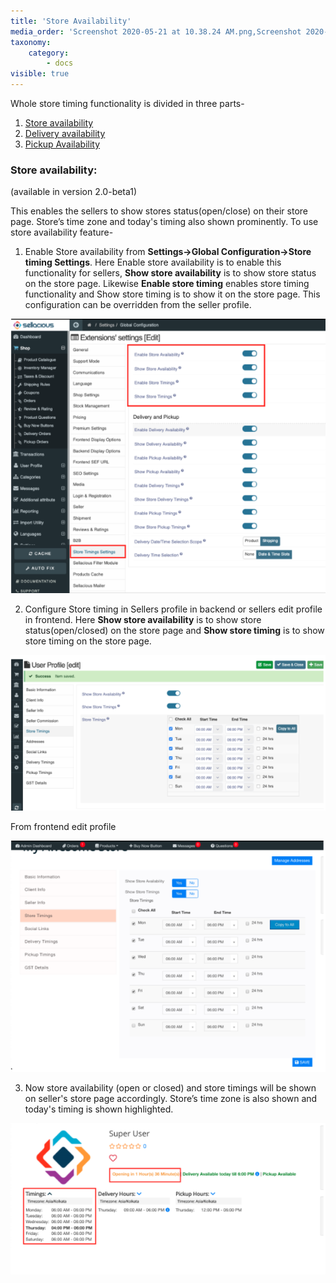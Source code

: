 ```yaml
---
title: 'Store Availability'
media_order: 'Screenshot 2020-05-21 at 10.38.24 AM.png,Screenshot 2020-05-21 at 10.39.00 AM.png,Screenshot 2020-05-21 at 10.39.51 AM.png,Screenshot 2020-05-21 at 10.50.53 AM.png'
taxonomy:
    category:
        - docs
visible: true
---
```


Whole store timing functionality is divided in three parts-
1. [Store availability](https://www.sellacious.com/learn/marketplace/store-availability#store-availability)
2. [Delivery availability](https://www.sellacious.com/learn/marketplace/delivery-availability#delivery-availability)
3. [Pickup Availability](https://www.sellacious.com/learn/marketplace/pickup-availability#pickup-availability)

### Store availability:
(available in version 2.0-beta1)

This enables the sellers to show stores status(open/close) on their store page. Store’s time zone and today's timing also shown prominently. To use store availability feature-

1. Enable Store availability from **Settings->Global Configuration->Store timing Settings**. Here Enable store availability is to enable this functionality for sellers, **Show store availability** is to show store status on the store page. Likewise **Enable store timing** enables store timing functionality and Show store timing is to show it on the store page. This configuration can be overridden from the seller profile.

![](Screenshot%202020-05-21%20at%2010.50.53%20AM.png)

2. Configure Store timing in Sellers profile in backend or sellers edit profile in frontend. Here **Show store availability** is to show store status(open/closed) on the store page and **Show store timing** is to show store timing on the store page.

![](Screenshot%202020-05-21%20at%2010.38.24%20AM.png)

   From frontend edit profile

![](Screenshot%202020-05-21%20at%2010.39.00%20AM.png)

3. Now store availability (open or closed) and store timings will be shown on seller's store page accordingly. Store’s time zone is also shown and today's timing is shown highlighted.

![](Screenshot%202020-05-21%20at%2010.39.51%20AM.png)




